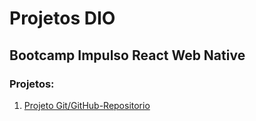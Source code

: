 #                             Projetos DIO
##               Bootcamp Impulso React Web Native

### Projetos:

1. [Projeto Git/GitHub-Repositorio]( https://github.com/MarcosBeck/Projetos-Bootcamp-DIO.git)

